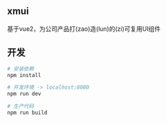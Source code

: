 ## xmui

基于vue2，为公司产品打(zao)造(lun)的(zi)可复用UI组件

## 开发

``` bash
# 安装依赖
npm install

# 开发环境 -> localhost:8080
npm run dev

# 生产代码
npm run build
```